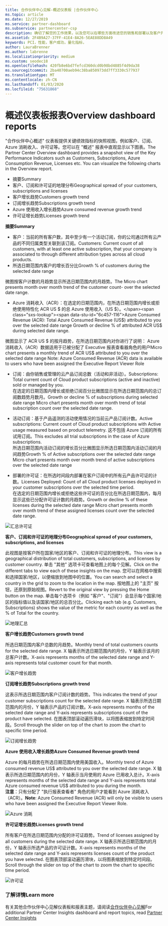 ```yaml
---
title: 合作伙伴中心见解-概述仪表板 |合作伙伴中心
ms.topic: article
ms.date: 12/27/2019
ms.service: partner-dashboard
ms.subservice: partnercenter-csp
description: 确切了解您的工作效果，以及您可以在哪些方面改进您的销售和部署以及客户开发
ms.assetid: 2F4B9A27-37FF-41E4-8A26-5EAE88DD8A49
keywords: PCI，性能，客户成功，量化指标，
author: LauraBrenner
ms.author: labrenne
ms.localizationpriority: medium
ms.custom: seodec18
ms.openlocfilehash: 420fb8e6bd7fefcd360dcd0b98bd4885f4d9da38
ms.sourcegitcommit: 2ba40700aeb94c38ba850973dd7ff3330c577937
ms.translationtype: MT
ms.contentlocale: zh-CN
ms.lasthandoff: 01/03/2020
ms.locfileid: "75631868"
---
```

# <a name="overview-dashboard-reports"></a><span data-ttu-id="6c457-104">概述仪表板报表</span><span class="sxs-lookup"><span data-stu-id="6c457-104">Overview dashboard reports</span></span> 
 
<span data-ttu-id="6c457-105">"合作伙伴中心概述" 仪表板提供关键绩效指标的快照视图，例如客户、订阅、Azure 消耗收入、许可证等。您可以在 "概述" 报表中直观显示以下图表。</span><span class="sxs-lookup"><span data-stu-id="6c457-105">The Partner Center Overview dashboard provides a snapshot view of the Key Performance Indicators such as Customers, Subscriptions, Azure Consumption Revenue, Licenses etc. You can visualize the following charts in the Overview report.</span></span> 

- <span data-ttu-id="6c457-106">摘要</span><span class="sxs-lookup"><span data-stu-id="6c457-106">Summary</span></span>  
- <span data-ttu-id="6c457-107">客户、订阅和许可证的地理分布</span><span class="sxs-lookup"><span data-stu-id="6c457-107">Geographical spread of your customers, subscriptions and licenses</span></span>  
- <span data-ttu-id="6c457-108">客户增长趋势</span><span class="sxs-lookup"><span data-stu-id="6c457-108">Customers growth trend</span></span> 
- <span data-ttu-id="6c457-109">订阅增长趋势</span><span class="sxs-lookup"><span data-stu-id="6c457-109">Subscriptions growth trend</span></span> 
- <span data-ttu-id="6c457-110">Azure 使用收入增长趋势</span><span class="sxs-lookup"><span data-stu-id="6c457-110">Azure consumed revenue growth trend</span></span> 
- <span data-ttu-id="6c457-111">许可证增长趋势</span><span class="sxs-lookup"><span data-stu-id="6c457-111">Licenses growth trend</span></span> 

<span data-ttu-id="6c457-112">**摘要**</span><span class="sxs-lookup"><span data-stu-id="6c457-112">**Summary**</span></span>

- <span data-ttu-id="6c457-113">客户：当前的所有客户数，其中至少有一个活动订阅，你的公司通过所有云产品的不同归属类型关联到该订阅。</span><span class="sxs-lookup"><span data-stu-id="6c457-113">Customers: Current count of all customers, with at least one active subscription, that your company is associated to through different attribution types across all cloud products.</span></span> 
- <span data-ttu-id="6c457-114">所选日期范围内客户的增长百分比</span><span class="sxs-lookup"><span data-stu-id="6c457-114">Growth % of customers during the selected date range</span></span> 

<span data-ttu-id="6c457-115">微图按客户计数的月趋势显示所选日期范围内的月趋势。</span><span class="sxs-lookup"><span data-stu-id="6c457-115">The Micro chart presents month over month trend of the customer count-  over the selected date range.</span></span> 

 
- <span data-ttu-id="6c457-116">Azure 消耗收入（ACR）：在选定的日期范围内，在所选日期范围内增长或拒绝使用特性化 ACR US $ 的总 Azure 使用收入（US $）。</span><span class="sxs-lookup"><span data-stu-id="6c457-116">Azure Consumed Revenue (ACR): Total Azure Consumed Revenue (US$) attributed to you over the selected date range Growth or decline % of attributed ACR US$ during selected date range.</span></span>

<span data-ttu-id="6c457-117">微图显示了 ACR US $ 的按月趋势，在所选日期范围内对你进行了说明： Azure 消耗收入（ACR）数据适用于已被分配了 Executive 报表查看器角色的用户</span><span class="sxs-lookup"><span data-stu-id="6c457-117">Micro chart presents a monthly trend of ACR US$ attributed to you over the selected date range Note: Azure Consumed Revenue (ACR) data is available to users who have been assigned the Executive Report Viewer Role</span></span> 
 
- <span data-ttu-id="6c457-118">订阅：由你销售或管理的云产品订阅总数（活动和非活动）。</span><span class="sxs-lookup"><span data-stu-id="6c457-118">Subscriptions: Total current count of Cloud product subscriptions (active and inactive) sold or managed by you.</span></span>  
<span data-ttu-id="6c457-119">在选定的日期范围内增长或拒绝订阅百分比微图显示在所选日期范围内的总订阅数趋势月数月。</span><span class="sxs-lookup"><span data-stu-id="6c457-119">Growth or decline % of subscriptions during selected date range Micro chart presents month over month trend of total subscription count over the selected date range.</span></span> 
 
- <span data-ttu-id="6c457-120">活动订阅：基于产品遥测的活动使用情况的当前云产品订阅计数。</span><span class="sxs-lookup"><span data-stu-id="6c457-120">Active subscriptions: Current count of Cloud product subscriptions with Active usage measured based on product telemetry.</span></span> <span data-ttu-id="6c457-121">这不包括 Azure 订阅的所有试用订阅。</span><span class="sxs-lookup"><span data-stu-id="6c457-121">This excludes all trial subscriptions in the case of Azure subscriptions.</span></span>  
<span data-ttu-id="6c457-122">所选日期范围内活动订阅的增长百分比微图显示所选日期范围内活动订阅的月间趋势</span><span class="sxs-lookup"><span data-stu-id="6c457-122">Growth % of Active subscriptions over the selected date range Micro chart presents month over month trend of active subscriptions over the selected date range</span></span> 
 
- <span data-ttu-id="6c457-123">部署的许可证：在所选时间段内部署在客户订阅中的所有云产品许可证的计数。</span><span class="sxs-lookup"><span data-stu-id="6c457-123">Licenses Deployed: Count of all Cloud product licenses deployed in your customer subscriptions over the selected time period.</span></span>  
<span data-ttu-id="6c457-124">在选定的日期范围内增长或拒绝这些许可证的百分比在所选日期范围内，每月显示这些已分配许可证计数的月趋势。</span><span class="sxs-lookup"><span data-stu-id="6c457-124">Growth or decline % of these licenses during the selected date range Micro chart presents month over month trend of these assigned licenses count over the selected date range.</span></span>

![汇总许可证](images/pci/summary.png)

<span data-ttu-id="6c457-126">**客户、订阅和许可证的地理分布**</span><span class="sxs-lookup"><span data-stu-id="6c457-126">**Geographical spread of your customers, subscriptions, and licenses**</span></span> 

<span data-ttu-id="6c457-127">此视图是按客户所在国家/地区的客户、订阅和许可证的地理分布。</span><span class="sxs-lookup"><span data-stu-id="6c457-127">This view is a geographical distribution of total customers, subscriptions, and licenses by customer country.</span></span> <span data-ttu-id="6c457-128">单击 "其他" 选项卡可查看地图上的每个见解。</span><span class="sxs-lookup"><span data-stu-id="6c457-128">Click on the different tabs to view each of these insights on the map.</span></span> <span data-ttu-id="6c457-129">您可以在网格中搜索和选择国家/地区，以便缩放到地图中的位置。</span><span class="sxs-lookup"><span data-stu-id="6c457-129">You can search and select a country in the grid to zoom to the location in the map.</span></span> <span data-ttu-id="6c457-130">按地图上的 "主页" 按钮，还原到原始视图。</span><span class="sxs-lookup"><span data-stu-id="6c457-130">Revert to the original view by pressing the Home button on the map.</span></span> <span data-ttu-id="6c457-131">单击每个选项卡（例如 "客户"、"订阅"）会显示每个国家/地区的指标值以及该国家/地区的总百分比。</span><span class="sxs-lookup"><span data-stu-id="6c457-131">Clicking each tab (e.g. Customers, Subscriptions) shows the value of the metric for each country as well as the % of Total for the country.</span></span>  

![地理汇总](images/pci/geosummary.png)

<span data-ttu-id="6c457-133">**客户增长趋势**</span><span class="sxs-lookup"><span data-stu-id="6c457-133">**Customers growth trend**</span></span>

<span data-ttu-id="6c457-134">所选日期范围内客户总数的月趋势。</span><span class="sxs-lookup"><span data-stu-id="6c457-134">Monthly trend of total customers counts for the selected date range.</span></span> <span data-ttu-id="6c457-135">X 轴表示所选日期范围内的月份，Y 轴表示该月的总客户计数。</span><span class="sxs-lookup"><span data-stu-id="6c457-135">X-axis represents months of the selected date range and Y-axis represents total customer count for that month.</span></span> 

![客户增长趋势](images/pci/customergrowth.png)

<span data-ttu-id="6c457-137">**订阅增长趋势**</span><span class="sxs-lookup"><span data-stu-id="6c457-137">**Subscriptions growth trend**</span></span>

<span data-ttu-id="6c457-138">这表示所选日期范围内客户订阅计数的趋势。</span><span class="sxs-lookup"><span data-stu-id="6c457-138">This indicates the trend of your customer subscriptions count for the selected date range.</span></span> <span data-ttu-id="6c457-139">X 轴表示所选日期范围内的月份，Y 轴表示产品的订阅计数。</span><span class="sxs-lookup"><span data-stu-id="6c457-139">X-axis represents months of the selected date range and Y-axis represents subscriptions count of the product have selected.</span></span> <span data-ttu-id="6c457-140">在图表顶部滚动遍历滑块，以将图表缩放到特定时间段。</span><span class="sxs-lookup"><span data-stu-id="6c457-140">Scroll through the slider on top of the chart to zoom the chart to specific time period.</span></span> 

![订阅增长趋势](images/pci/subscriptiongrowth.png)

<span data-ttu-id="6c457-142">**Azure 使用收入增长趋势**</span><span class="sxs-lookup"><span data-stu-id="6c457-142">**Azure Consumed Revenue growth trend**</span></span>

<span data-ttu-id="6c457-143">Azure 的每月趋势在所选日期范围内使用美国收入。</span><span class="sxs-lookup"><span data-stu-id="6c457-143">Monthly trend of Azure consumed revenue US$ attributed to you over the selected date range.</span></span> <span data-ttu-id="6c457-144">X 轴表示所选日期范围内的月份，Y 轴表示当月使用的 Azure 已用收入总计。</span><span class="sxs-lookup"><span data-stu-id="6c457-144">X-axis represents months of the selected date range and Y-axis represents total Azure consumed revenue US$ attributed to you during the month.</span></span>   
<span data-ttu-id="6c457-145">**注意**：只有分配了 "执行报表查看者" 角色的用户才能看到 Azure 消耗收入（ACR）。</span><span class="sxs-lookup"><span data-stu-id="6c457-145">**Note**: Azure Consumed Revenue (ACR) will only be visible to users who have been assigned the Executive Report Viewer Role.</span></span> 

![Azure 消耗](images/pci/azureconsumed.png)

<span data-ttu-id="6c457-147">**许可证增长趋势**</span><span class="sxs-lookup"><span data-stu-id="6c457-147">**Licenses growth trend**</span></span>
 
<span data-ttu-id="6c457-148">所有客户在所选日期范围内分配的许可证趋势。</span><span class="sxs-lookup"><span data-stu-id="6c457-148">Trend of licenses assigned by all customers during the selected date range.</span></span> <span data-ttu-id="6c457-149">X 轴表示所选日期范围内的月份，Y 轴表示所选产品的许可证计数。</span><span class="sxs-lookup"><span data-stu-id="6c457-149">X-axis represents months of the selected date range and Y-axis represents licenses count of the product you have selected.</span></span> <span data-ttu-id="6c457-150">在图表顶部滚动遍历滑块，以将图表缩放到特定时间段。</span><span class="sxs-lookup"><span data-stu-id="6c457-150">Scroll through the slider on top of the chart to zoom the chart to specific time period.</span></span>  

![许可证](images/pci/licensesgrowth.png)

### <a name="learn-more"></a><span data-ttu-id="6c457-152">了解详情</span><span class="sxs-lookup"><span data-stu-id="6c457-152">Learn more</span></span>

<span data-ttu-id="6c457-153">有关其他合作伙伴中心见解仪表板和报表主题，请阅读[合作伙伴中心见解](partner-center-insights.md)</span><span class="sxs-lookup"><span data-stu-id="6c457-153">For additional Partner Center Insights dashboard and report topics, read [Partner Center Insights](partner-center-insights.md)</span></span>